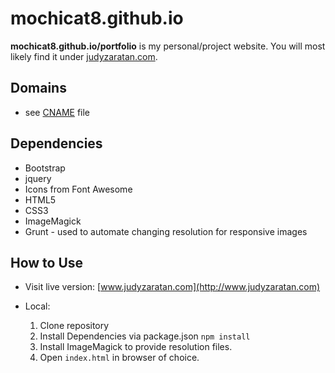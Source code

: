 mochicat8.github.io
======
**mochicat8.github.io/portfolio** is my personal/project website. You will most likely find it under [judyzaratan.com](http://www.judyzaratan.com).

## Domains
* see [CNAME](https://github.com/mochicat8/portfolio/CNAME) file

## Dependencies
* Bootstrap
* jquery
* Icons from Font Awesome
* HTML5
* CSS3
* ImageMagick
* Grunt - used to automate changing resolution for responsive images

## How to Use ##
* Visit live version: [www.judyzaratan.com](http://www.judyzaratan.com)

* Local:
  1. Clone repository
  2. Install Dependencies via package.json
    `npm install`
  3. Install ImageMagick to provide resolution files.  
  4. Open `index.html` in browser of choice.

  
